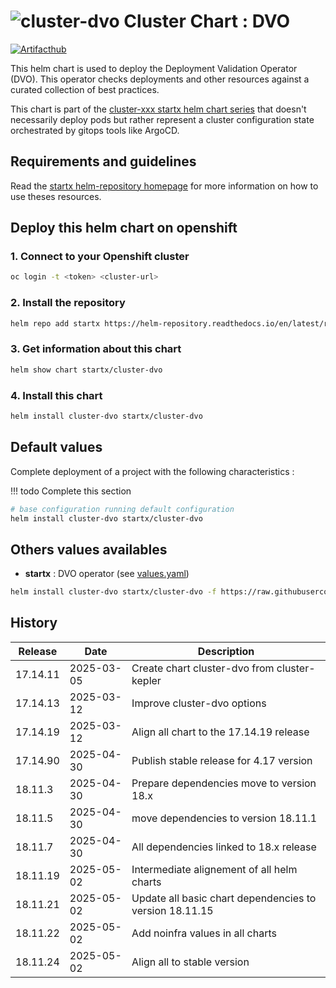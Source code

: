 # ![cluster-dvo](https://helm-repository.readthedocs.io/en/latest/img/cluster-dvo.svg "Cluster Chart : DVO") Cluster Chart : DVO
[![Artifacthub](https://img.shields.io/badge/ArtifactHub-STARTX_cluster--dvo-8A2BE2.svg)](https://artifacthub.io/packages/search?ts_query_web=cluster+dvo+startx)

This helm chart is used to deploy the Deployment Validation Operator (DVO). This operator checks deployments and other resources against a curated collection of best practices.

This chart is part of the [cluster-xxx startx helm chart series](https://helm-repository.readthedocs.io#cluster-helm-charts) that doesn't necessarily deploy pods but rather represent a cluster configuration state orchestrated by gitops tools like ArgoCD.

## Requirements and guidelines

Read the [startx helm-repository homepage](https://helm-repository.readthedocs.io) for
more information on how to use theses resources.

## Deploy this helm chart on openshift

### 1. Connect to your Openshift cluster

```bash
oc login -t <token> <cluster-url>
```

### 2. Install the repository

```bash
helm repo add startx https://helm-repository.readthedocs.io/en/latest/repos/stable/
```

### 3. Get information about this chart

```bash
helm show chart startx/cluster-dvo
```

### 4. Install this chart

```bash
helm install cluster-dvo startx/cluster-dvo
```

## Default values

Complete deployment of a project with the following characteristics :

!!! todo
    Complete this section

```bash
# base configuration running default configuration
helm install cluster-dvo startx/cluster-dvo
```

## Others values availables

- **startx** : DVO operator (see [values.yaml](https://raw.githubusercontent.com/startxfr/helm-repository/master/charts/cluster-dvo/values-startx.yaml))

```bash
helm install cluster-dvo startx/cluster-dvo -f https://raw.githubusercontent.com/startxfr/helm-repository/master/charts/cluster-dvo/values-startx.yaml
```

## History

| Release  | Date       | Description                                  |
| -------- | ---------- | -------------------------------------------- |
| 17.14.11 | 2025-03-05 | Create chart cluster-dvo from cluster-kepler |
| 17.14.13 | 2025-03-12 | Improve cluster-dvo options
| 17.14.19 | 2025-03-12 | Align all chart to the 17.14.19 release
| 17.14.90 | 2025-04-30 | Publish stable release for 4.17 version
| 18.11.3 | 2025-04-30 | Prepare dependencies move to version 18.x
| 18.11.5 | 2025-04-30 | move dependencies to version 18.11.1
| 18.11.7 | 2025-04-30 | All dependencies linked to 18.x release
| 18.11.19 | 2025-05-02 | Intermediate alignement of all helm charts
| 18.11.21 | 2025-05-02 | Update all basic chart dependencies to version 18.11.15
| 18.11.22 | 2025-05-02 | Add noinfra values in all charts
| 18.11.24 | 2025-05-02 | Align all to stable version
